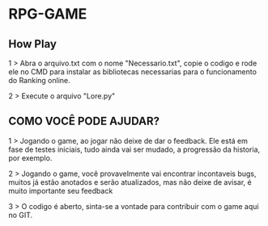 # RPG-GAME


## How Play

1 > Abra o arquivo.txt com o nome "Necessario.txt", copie o codigo e rode ele no CMD para instalar as bibliotecas necessarias para o funcionamento do Ranking online.

2 > Execute o arquivo "Lore.py"

## COMO VOCÊ PODE AJUDAR?

1 > Jogando o game, ao jogar não deixe de dar o feedback. Ele está em fase de testes iniciais, tudo ainda vai ser mudado, a progressão da historia, por exemplo.

2 > Jogando o game, você provavelmente vai encontrar incontaveis bugs, muitos já estão anotados e serão atualizados, mas não deixe de avisar, é muito importante seu feedback

3 > O codigo é aberto, sinta-se a vontade para contribuir com o game aqui no GIT.
